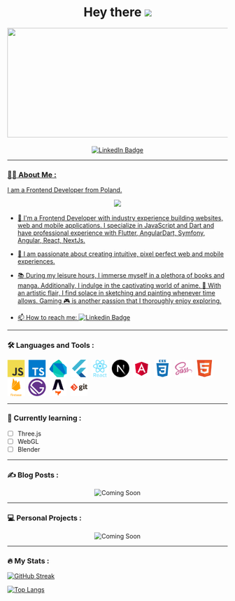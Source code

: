 <div id="header" align="center">
 <h1 align="center">
  Hey there
  <img src="https://media.giphy.com/media/hvRJCLFzcasrR4ia7z/giphy.gif" width="30px"/>
</h1>
<div align="center">
  <img src="https://media.giphy.com/media/v1.Y2lkPTc5MGI3NjExZjVkenV2a2hudmQ2bWxxbmg5Z2gxdmtmazd6M2lyNm16bDR3ZmZiaSZlcD12MV9pbnRlcm5hbF9naWZfYnlfaWQmY3Q9Zw/137EaR4vAOCn1S/giphy.gif" width="600" height="250"/>
</div>
</div>
<br/>
<div id="badges" align="center">
  <a href="https://www.linkedin.com/in/kategrab/">
  <img src="https://img.shields.io/badge/LinkedIn-blue?style=for-the-badge&logo=linkedin&logoColor=white" alt="LinkedIn Badge"/>
  </>
</div>

---

### :woman_technologist: About Me :

I am a Frontend Developer from Poland.

<div align="center">
  <img src="https://media.giphy.com/media/cmCEsJZHYBPels360q/giphy.gif" width="100">
</div>

-   :telescope: I'm a Frontend Developer with industry experience building websites, web and mobile applications. I specialize in JavaScript and Dart and have professional experience with Flutter, AngularDart, Symfony, Angular, React, NextJs.

-   :seedling: I am passionate about creating intuitive, pixel perfect web and mobile experiences.

-   :books: During my leisure hours, I immerse myself in a plethora of books and manga. Additionally, I indulge in the captivating world of anime. :art: With an artistic flair, I find solace in sketching and painting whenever time allows. Gaming :video_game: is another passion that I thoroughly enjoy exploring.

-   :mailbox: How to reach me: [![Linkedin Badge](https://img.shields.io/badge/-kattiegrab-blue?style=flat&logo=Linkedin&logoColor=white)](https://www.linkedin.com/in/kategrab)

---

### :hammer_and_wrench: Languages and Tools :

<div>
  <img src="https://github.com/devicons/devicon/blob/master/icons/javascript/javascript-original.svg" title="JavaScript" alt="JavaScript" width="40" height="40"/>&nbsp;
  <img src="https://github.com/devicons/devicon/blob/master/icons/typescript/typescript-original.svg" title="TypeScript" alt="TypeScript" width="40" height="40"/>&nbsp;
  <img src="https://github.com/devicons/devicon/blob/master/icons/dart/dart-original.svg" title="Dart" alt="Dart" width="40" height="40"/>&nbsp;
  <img src="https://github.com/devicons/devicon/blob/master/icons/flutter/flutter-original.svg" title="Flutter" alt="Flutter" width="40" height="40"/>&nbsp;
  <img src="https://github.com/devicons/devicon/blob/master/icons/react/react-original-wordmark.svg" title="React" alt="React" width="40" height="40"/>&nbsp;
  <img src="https://github.com/devicons/devicon/blob/master/icons/nextjs/nextjs-original.svg" title="NextJS" alt="NextJS" width="40" height="40"/>&nbsp;
  <img src="https://github.com/devicons/devicon/blob/master/icons/angular/angular-original.svg" title="Angular" alt="Angular" width="40" height="40"/>&nbsp;
  <img src="https://github.com/devicons/devicon/blob/master/icons/css3/css3-plain-wordmark.svg"  title="CSS3" alt="CSS" width="40" height="40"/>&nbsp;
  <img src="https://github.com/devicons/devicon/blob/master/icons/sass/sass-original.svg"  title="Sass" alt="Sass" width="40" height="40"/>&nbsp;
  <img src="https://github.com/devicons/devicon/blob/master/icons/html5/html5-original.svg" title="HTML5" alt="HTML" width="40" height="40"/>&nbsp;
  <img src="https://github.com/devicons/devicon/blob/master/icons/firebase/firebase-plain-wordmark.svg" title="Firebase" alt="Firebase" width="40" height="40"/>&nbsp;
  <img src="https://github.com/devicons/devicon/blob/master/icons/gatsby/gatsby-original.svg" title="Gatsby"  alt="Gatsby" width="40" height="40"/>&nbsp;
  <img src="https://github.com/devicons/devicon/blob/master/icons/astro/astro-original.svg" title="Astro"  alt="Astro" width="40" height="40"/>&nbsp;
  <img src="https://github.com/devicons/devicon/blob/master/icons/git/git-original-wordmark.svg" title="Git" alt="Git" width="40" height="40"/>
</div>

---

### :green_book: Currently learning :

-   [ ] Three.js
-   [ ] WebGL
-   [ ] Blender

---

### :writing_hand: Blog Posts :

<div align="center">
  <img src="https://media.giphy.com/media/v1.Y2lkPTc5MGI3NjExYjM0ZHZ1c2R6ODFudGVjNHZyN2U1ajJuczE4Zzl3MHlwbWF0M2R1dCZlcD12MV9pbnRlcm5hbF9naWZfYnlfaWQmY3Q9Zw/dLmEzHozhc9WbTkwPa/giphy.gif" alt="Coming Soon" width="200">
</div>

---

### :computer: Personal Projects :

<div align="center">
  <img src="https://media.giphy.com/media/5nSIhPtqyXqEjnjNGJ/giphy.gif" alt="Coming Soon" width="200">
</div>

---

### :fire: My Stats :

[![GitHub Streak](http://github-readme-streak-stats.herokuapp.com?user=kattiegrab&theme=dark&background=000000)](https://git.io/streak-stats)

[![Top Langs](https://github-readme-stats.vercel.app/api/top-langs/?username=kattiegrab&layout=compact&theme=vision-friendly-dark)](https://github.com/anuraghazra/github-readme-stats)
